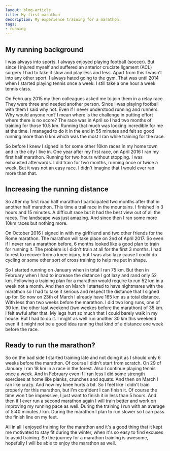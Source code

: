 ```yaml
---
layout: blog-article
title: My first marathon
description: My experience training for a marathon.
tags:
- running
---
```




## **My running background**
I was always into sports. I always enjoyed playing football (soccer). But since I injured myself and suffered an anterior cruciate ligament (ACL) surgery I had to take it slow and play less and less. Apart from this I wasn't into any other sport. I always hated going to the gym. That was until 2014 when I started playing tennis once a week. I still take a one hour a week tennis class.

On February 2015 my then colleagues asked me to join them in a relay race. They were three and needed another person. Since I was playing football with them I said why not. Even if I never understood running and runners. Why would anyone run? I mean where is the challenge in putting effort where there is no score? The race was in April so I had two months of training for those 10.5 km. Running that much was looking incredible for me at the time. I managed to do it in the end in 55 minutes and felt so good running more than 6 km which was the most I ran while training for the race.

So before I knew I signed in for some other 10km races in my home town and in the city I live in. One year after my first race, on April 2016 I ran my first half marathon. Running for two hours without stopping. I was exhausted afterwards. I did train for two months, running once or twice a week. But it was not an easy race. I didn't imagine that I would ever ran more than that.

## **Increasing the running distance**
So after my first road half marathon I participated two months after that in another half marathon. This time a trail race in the mountains. I finished in 3 hours and 15 minutes. A difficult race but it had the best view out of all the races. The landscape was just amazing. And since then I ran some more 10km races but nothing more.

On October 2016 I signed in with my girlfriend and two other friends for the Rome marathon. The marathon will take place on 2nd of April 2017. So even if I never ran a marathon before, 6 months looked like a good plan to train for running it. The problem is I didn't train at all for the first 3 months. I had to rest to recover from a knee injury, but I was also lazy cause I could do cycling or some other sort of cross training to help me put in shape.

So I started running on January when in total I ran 75 km. But then in February when I had to increase the distance I got lazy and rand only 52 km. Following a training plan for a marathon would require to run 52 km in a week not a month. And then on March I started to have nightmares with the marathon so I had to take it serious and respect the distance that I signed up for. So now on 23th of March I already have 165 km as a total distance. With less than two weeks before the marathon. I did two long runs, one of 30 km, the other last weekend (two weekes before the marathon) of 35 km. I felt awful after that. My legs hurt so much that I could barely walk in my house. But I had to do it. I might as well run another 30 km this weekend even if it might not be a good idea running that kind of a distance one week before the race.

## **Ready to run the marathon?**
So on the bad side I started training late and not doing it as I should only 6 weeks before the marathon. Of course I didn't start from scratch. On 29 of January I ran 18 km in a race in the forest. Also I continue playing tennis once a week. And in February even if I ran less I did some strength exercises at home like planks, crunches and squats. And then on March I ran like crazy. And now my knee hurts a bit. So I feel like I didn't train properly for this marathon, but I'm confident I can finish it. Of course the time won't be impressive, I just want to finish it in less than 5 hours. And then if I ever run a second marathon again I will train better and work on improving my running pace as well. During the training I run with an average of 5:40 minutes / km. During the marathon I plan to run slower so I can pass the finish line on my feet.

All in all I enjoyed training for the marathon and it's a good thing that it kept me motivated to stay fit during the winter, when it's so easy to find excuses to avoid training. So the journey for a marathon training is awesome, hopefully I will be able to enjoy the marathon as well.
